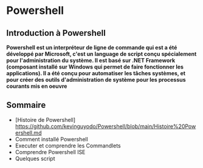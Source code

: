 # Powershell

## Introduction à Powershell

__Powershell est un interpréteur de ligne de commande qui est a été développé par Microsoft, c'est un language de script conçu spécialement pour l'administration du système. Il est basé sur .NET Framework (composant installé sur Windows qui permet de faire fonctionner les applications). Il a été conçu pour automatiser les tâches systèmes, et pour créer des outils d'administration de système pour les processus courants mis en oeuvre__



## Sommaire

- [Histoire de Powershell] https://github.com/kevinguyodo/Powershell/blob/main/Histoire%20Powershell.md
- Comment installé Powershell
- Executer et comprendre les Commandlets
- Comprendre Powershell ISE
- Quelques script
